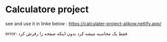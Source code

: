 # Calculatore project

see and use it in linke below :
https://calculater-project-alikow.netlify.app/

error: فقط یک محاسبه میشه کرد بدون اینکه صفحه را رفرش کرد. 
